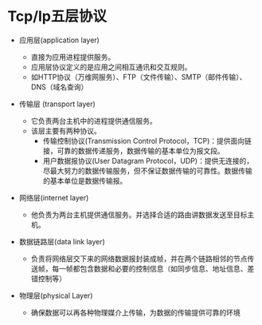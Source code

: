 # Tcp/Ip五层协议

- 应用层(application layer)
    - 直接为应用进程提供服务。
    - 应用层协议定义的是应用之间相互通讯和交互规则。
    - 如HTTP协议（万维网服务）、FTP（文件传输）、SMTP（邮件传输）、DNS（域名查询）
  
- 传输层 (transport layer)
  - 它负责两台主机中的进程提供通信服务。
  - 该层主要有两种协议。
    - 传输控制协议(Transmission Control Protocol，TCP)：提供面向链接，可靠的数据传递服务，数据传输的基本单位为报文段。
    - 用户数据报协议(User Datagram Protocol，UDP)：提供无连接的，尽最大努力的数据传输服务，但不保证数据传输的可靠性。数据传输的基本单位是数据传输报。
  
- 网络层(internet layer)
    - 他负责为两台主机提供通信服务。并选择合适的路由讲数据发送至目标主机。
  
- 数据链路层(data link layer)
    - 负责将网络层交下来的网络数据报封装成帧，并在两个链路相邻的节点传送帧，每一帧都包含数据和必要的控制信息（如同步信息、地址信息、差错控制等）
  
- 物理层(physical Layer)
    - 确保数据可以再各种物理媒介上传输，为数据的传输提供可靠的环境